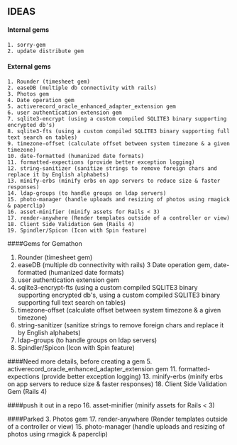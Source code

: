 ## IDEAS

#### Internal gems
    1. sorry-gem
    2. update distribute gem

#### External gems
    1. Rounder (timesheet gem)
    2. easeDB (multiple db connectivity with rails)
    3. Photos gem
    4. Date operation gem
    5. activerecord_oracle_enhanced_adapter_extension gem
    6. user authentication extension gem
    7. sqlite3-encrypt (using a custom compiled SQLITE3 binary supporting encrypted db's)
    8. sqlite3-fts (using a custom compiled SQLITE3 binary supporting full text search on tables)
    9. timezone-offset (calculate offset between system timezone & a given timezone)
    10. date-formatted (humanized date formats)
    11. formatted-expections (provide better exception logging)
    12. string-sanitizer (sanitize strings to remove foreign chars and replace it by English alphabets)
    13. minify-erbs (minify erbs on app servers to reduce size & faster responses)
    14. ldap-groups (to handle groups on ldap servers)
    15. photo-manager (handle uploads and resizing of photos using rmagick & paperclip)
    16. asset-minifier (minify assets for Rails < 3)
    17. render-anywhere (Render templates outside of a controller or view)
    18. Client Side Validation Gem (Rails 4)
    19. Spindler/Spicon (Icon with Spin feature)


####Gems for Gemathon
1. Rounder (timesheet gem)
2. easeDB (multiple db connectivity with rails)
3 Date operation gem, date-formatted (humanized date formats)
4. user authentication extension gem
5. sqlite3-encrypt-fts (using a custom compiled SQLITE3 binary supporting encrypted db's, using a custom compiled SQLITE3 binary supporting full text search on tables)
6. timezone-offset (calculate offset between system timezone & a given timezone)
7. string-sanitizer (sanitize strings to remove foreign chars and replace it by English alphabets)
8. ldap-groups (to handle groups on ldap servers)
9. Spindler/Spicon (Icon with Spin feature)

####Need more details, before creating a gem
5. activerecord_oracle_enhanced_adapter_extension gem
11. formatted-expections (provide better exception logging)
13. minify-erbs (minify erbs on app servers to reduce size & faster responses)
18. Client Side Validation Gem (Rails 4)

####push it out in a repo
16. asset-minifier (minify assets for Rails < 3)

####Parked
3. Photos gem
17. render-anywhere (Render templates outside of a controller or view)
15. photo-manager (handle uploads and resizing of photos using rmagick & paperclip)
